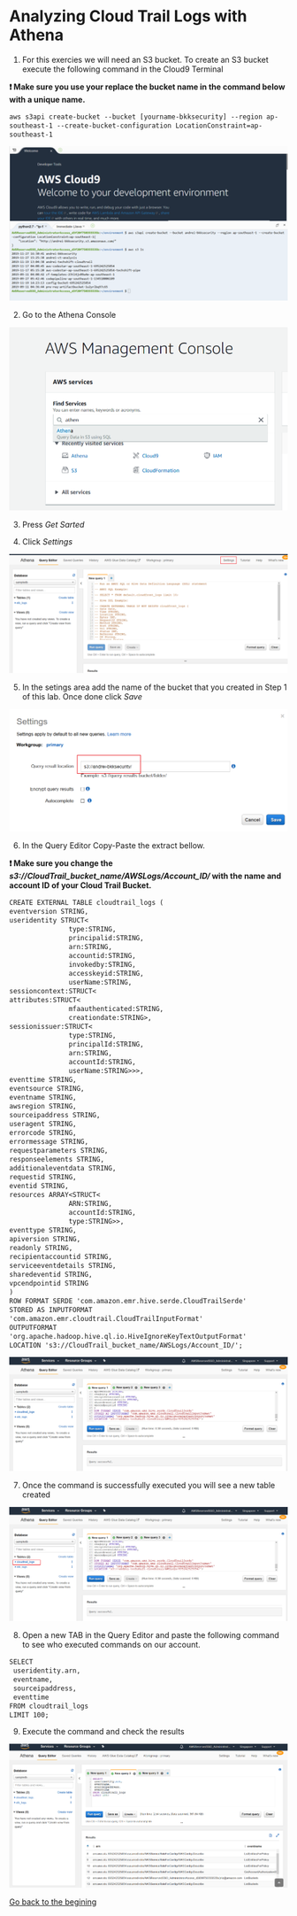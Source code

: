 # Analyzing Cloud Trail Logs with Athena

1. For this exercies we will need an S3 bucket. To create an S3 bucket execute the following command in the Cloud9 Terminal

 **:heavy_exclamation_mark: Make sure you use your replace the bucket name in the command below with a unique name.**

```
aws s3api create-bucket --bucket [yourname-bkksecurity] --region ap-southeast-1 --create-bucket-configuration LocationConstraint=ap-southeast-1
```
![images](images/s3bucket.png)

2. Go to the Athena Console

![images](images/gotoathena.png)

3. Press *Get Sarted*

4. Click *Settings*

![images](images/settings.png)

5. In the setings area add the name of the bucket that you created in Step 1 of this lab. Once done click *Save*

![images](images/settingbucket.png)

6. In the Query Editor Copy-Paste the extract bellow.

 **:heavy_exclamation_mark: Make sure you change the ___s3://CloudTrail_bucket_name/AWSLogs/Account_ID/___ with the name and account ID of your Cloud Trail Bucket.**

```
CREATE EXTERNAL TABLE cloudtrail_logs (
eventversion STRING,
useridentity STRUCT<
               type:STRING,
               principalid:STRING,
               arn:STRING,
               accountid:STRING,
               invokedby:STRING,
               accesskeyid:STRING,
               userName:STRING,
sessioncontext:STRUCT<
attributes:STRUCT<
               mfaauthenticated:STRING,
               creationdate:STRING>,
sessionissuer:STRUCT<
               type:STRING,
               principalId:STRING,
               arn:STRING,
               accountId:STRING,
               userName:STRING>>>,
eventtime STRING,
eventsource STRING,
eventname STRING,
awsregion STRING,
sourceipaddress STRING,
useragent STRING,
errorcode STRING,
errormessage STRING,
requestparameters STRING,
responseelements STRING,
additionaleventdata STRING,
requestid STRING,
eventid STRING,
resources ARRAY<STRUCT<
               ARN:STRING,
               accountId:STRING,
               type:STRING>>,
eventtype STRING,
apiversion STRING,
readonly STRING,
recipientaccountid STRING,
serviceeventdetails STRING,
sharedeventid STRING,
vpcendpointid STRING
)
ROW FORMAT SERDE 'com.amazon.emr.hive.serde.CloudTrailSerde'
STORED AS INPUTFORMAT 'com.amazon.emr.cloudtrail.CloudTrailInputFormat'
OUTPUTFORMAT 'org.apache.hadoop.hive.ql.io.HiveIgnoreKeyTextOutputFormat'
LOCATION 's3://CloudTrail_bucket_name/AWSLogs/Account_ID/';
```
![images](images/query.png)

7. Once the command is successfully executed you will see a new table created

![images](images/table.png)

8. Open a new TAB in the Query Editor and paste the following command to see who executed commands on our account.

```
SELECT
 useridentity.arn,
 eventname,
 sourceipaddress,
 eventtime
FROM cloudtrail_logs
LIMIT 100;
```

9. Execute the command and check the results

![images](images/results.png)

[Go back to the begining](/../../)

